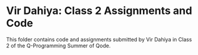 # Vir Dahiya: Class 2 Assignments and Code
This folder contains code and assignments submitted by Vir Dahiya in Class 2 of the Q-Programming Summer of Qode.